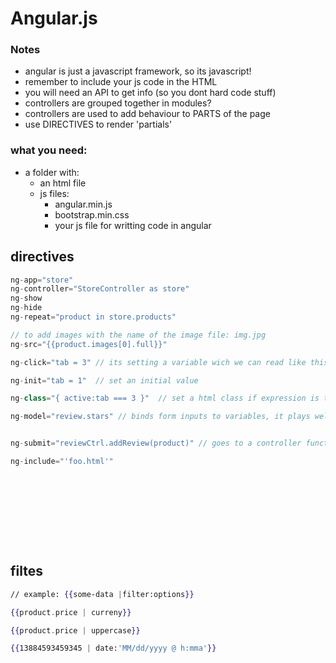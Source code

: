 # Angular.js

### Notes
- angular is just a javascript framework, so its javascript!
- remember to include your js code in the HTML
- you will need an API to get info (so you dont hard code stuff)
- controllers are grouped together in modules?
- controllers are used to add behaviour to PARTS of the page
- use DIRECTIVES to render 'partials'

### what you need:
- a folder with:
  - an html file
  - js files:
    - angular.min.js
    - bootstrap.min.css
    - your js file for writting code in angular

## directives
```js
ng-app="store"
ng-controller="StoreController as store"
ng-show
ng-hide
ng-repeat="product in store.products"

// to add images with the name of the image file: img.jpg
ng-src="{{product.images[0].full}}"

ng-click="tab = 3" // its setting a variable wich we can read like this: {{tab}}

ng-init="tab = 1"  // set an initial value

ng-class="{ active:tab === 3 }"  // set a html class if expression is true

ng-model="review.stars" // binds form inputs to variables, it plays well also with checkboxes and radio-buttons


ng-submit="reviewCtrl.addReview(product)" // goes to a controller function

ng-include="'foo.html'"











```


## filtes
```mustache
// example: {{some-data |filter:options}}

{{product.price | curreny}}

{{product.price | uppercase}}

{{13884593459345 | date:'MM/dd/yyyy @ h:mma'}}
```
